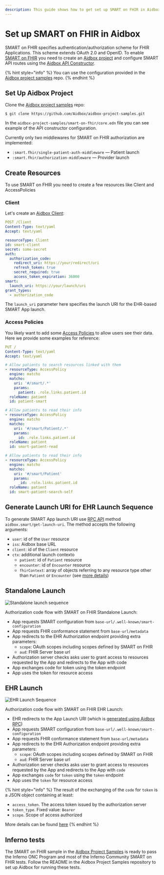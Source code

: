 ```yaml
---
description: This guide shows how to get set up SMART on FHIR in Aidbox
---
```


# Set up SMART on FHIR in Aidbox

SMART on FHIR specifies authentication/authorization scheme for FHIR Applications. This scheme extends OAuth 2.0 and OpenID. To enable [SMART on FHIR](https://smarthealthit.org/) you need to create an [Aidbox project](../../../zen-related/aidbox-zen-lang-project/) and configure SMART API routes using the [Aidbox API Constructor](../../../zen-related/api-constructor-docs-beta.md).

{% hint style="info" %}
You can use the configuration provided in the [Aidbox project samples](https://github.com/Aidbox/aidbox-project-samples) repo.
{% endhint %}

## Set Up Aidbox Project

Clone the [Aidbox project samples](https://github.com/Aidbox/aidbox-project-samples) repo:

```shell-session
$ git clone https://github.com/Aidbox/aidbox-project-samples.git
```

In the `aidbox-project-samples/smart-on-fhir/core.edn` file you can see example of the API constructor configuration.

Currently only two middlewares for SMART on FHIR authorization are implemented:

* `:smart.fhir/single-patient-auth-middleware` — Patient launch
* `:smart.fhir/authorization-middleware` — Provider launch

## Create Resources

To use SMART on FHIR you need to create a few resources like Client and AccessPolicies

### Client

Let's create an [Aidbox Client](broken-reference):

```yaml
POST /Client
Content-Type: text/yaml
Accept: text/yaml

resourceType: Client
id: smart-client
secret: some-secret
auth:
  authorization_code:
    redirect_uri: https://your/redirect/uri
    refresh_token: true
    secret_required: true
    access_token_expiration: 36000
smart:
  launch_uri: https://your/launch/uri
grant_types:
  - authorization_code
```

The `launch_uri` parameter here specifies the launch URI for the EHR-based SMART App launch.

### Access Policies

You likely want to add some [Access Policies](../../../../../modules/security-and-access-control/security/) to allow users see their data. Here we provide some examples for reference:

```yaml
PUT /
Content-Type: text/yaml
Accept: text/yaml

# Allow patients to search resources linked with them
- resourceType: AccessPolicy
  engine: matcho
  matcho:
    uri: '#/smart/.*'
    params:
      patient: .role.links.patient.id
  roleName: patient
  id: patient-smart

# Allow patients to read their info
- resourceType: AccessPolicy
  engine: matcho
  matcho:
    uri: '#/smart/Patient/.*'
    params:
      id: .role.links.patient.id
  roleName: patient
  id: smart-patient-read

# Allow patients to read their info
- resourceType: AccessPolicy
  engine: matcho
  matcho:
    uri: '#/smart/Patient'
    params:
      _id: .role.links.patient.id
  roleName: patient
  id: smart-patient-search-self
```

## Generate Launch URI for EHR Launch Sequence

To generate SMART App launch URI use [RPC API](../../../../../api/other/rpc-api.md) method `aidbox.smart/get-launch-uri`. The method accepts the following arguments:

* `user`: id of the `User` resource
* `iss`: Aidbox base URL
* `client`: id of the `Client` resource
* `ctx`: additional launch contextо
  * `patient`: id of `Patient` resource
  * `encounter`: id of `Encounter` resource
  * `fhirContext`: array of objects referring to any resource type other than `Patient` or `Encounter` (see [more details](https://build.fhir.org/ig/HL7/smart-app-launch/scopes-and-launch-context.html#fhir-context))

## Standalone Launch

![Standalone launch sequence](../../../../../.gitbook/assets/image%20\(101\).png)

Authorization code flow with SMART on FHIR Standalone Launch:

* App requests SMART configuration from `base-url/.well-known/smart-configuration`
* App requests FHIR conformance statement from `base-url/metadata`
* App redirects to the EHR Authorization endpoint providing extra parameters:
  * `scope`: OAuth scopes including scopes defined by SMART on FHIR
  * `aud`: FHIR Server base url
* Authorization server checks asks user to grant access to resources requested by the App and redirects to the App with code
* App exchanges code for token using the token endpoint
* App uses the token for resource access

## EHR Launch

![EHR Launch Sequence](../../../../../.gitbook/assets/image%20\(93\)%20\(1\)%20\(1\).png)

Authorization code flow with SMART on FHIR EHR Launch:

* EHR redirects to the App Launch URI (which is [generated using Aidbox RPC](set-up-smart-on-fhir-in-aidbox.md#generate-launch-uri-for-ehr-launch-sequence))
* App requests SMART configuration from `base-url/.well-known/smart-configuration`
* App requests FHIR conformance statement from `base-url/metadata`
* App redirects to the EHR Authorization endpoint providing extra parameters:
  * `scope`: OAuth scopes including scopes defined by SMART on FHIR
  * `aud`: FHIR Server base url
* Authorization server checks asks user to grant access to resources requested by the App and redirects to the App with `code`
* App exchanges `code` for `token` using the `token` endpoint
* App uses the `token` for resource access

{% hint style="info" %}
The result of the exchanging of the `code` for `token` is a JSON object containing at least:

* `access_token`. The access token issued by the authorization server
* `token_type`. Fixed value: `Bearer`
* `scope`. Scope of access authorized

More details can be found [here](https://www.hl7.org/fhir/smart-app-launch/app-launch.html#response-5)
{% endhint %}

## Inferno tests

The SMART on FHIR sample in the [Aidbox Project Samples](https://github.com/Aidbox/aidbox-project-samples) is ready to pass the Inferno ONC Program and most of the Inferno Community SMART on FHIR tests. Follow the README in the Aidbox Project Samples repository to set up Aidbox for running these tests.
